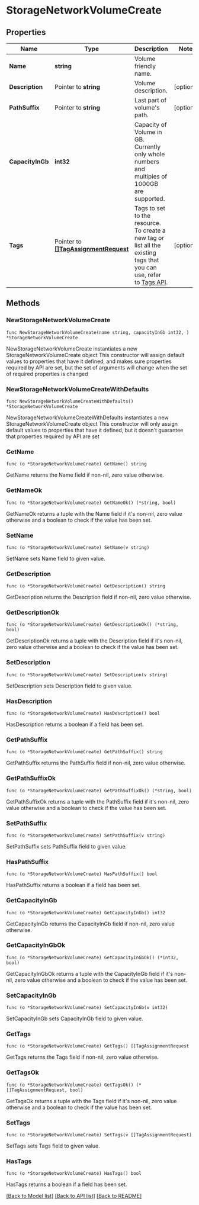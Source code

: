 # StorageNetworkVolumeCreate

## Properties

Name | Type | Description | Notes
------------ | ------------- | ------------- | -------------
**Name** | **string** | Volume friendly name. | 
**Description** | Pointer to **string** | Volume description. | [optional] 
**PathSuffix** | Pointer to **string** | Last part of volume&#39;s path. | [optional] 
**CapacityInGb** | **int32** | Capacity of Volume in GB. Currently only whole numbers and multiples of 1000GB are supported. | 
**Tags** | Pointer to [**[]TagAssignmentRequest**](TagAssignmentRequest.md) | Tags to set to the resource. To create a new tag or list all the existing tags that you can use, refer to [Tags API](https://developers.phoenixnap.com/docs/tags/1/overview). | [optional] 

## Methods

### NewStorageNetworkVolumeCreate

`func NewStorageNetworkVolumeCreate(name string, capacityInGb int32, ) *StorageNetworkVolumeCreate`

NewStorageNetworkVolumeCreate instantiates a new StorageNetworkVolumeCreate object
This constructor will assign default values to properties that have it defined,
and makes sure properties required by API are set, but the set of arguments
will change when the set of required properties is changed

### NewStorageNetworkVolumeCreateWithDefaults

`func NewStorageNetworkVolumeCreateWithDefaults() *StorageNetworkVolumeCreate`

NewStorageNetworkVolumeCreateWithDefaults instantiates a new StorageNetworkVolumeCreate object
This constructor will only assign default values to properties that have it defined,
but it doesn't guarantee that properties required by API are set

### GetName

`func (o *StorageNetworkVolumeCreate) GetName() string`

GetName returns the Name field if non-nil, zero value otherwise.

### GetNameOk

`func (o *StorageNetworkVolumeCreate) GetNameOk() (*string, bool)`

GetNameOk returns a tuple with the Name field if it's non-nil, zero value otherwise
and a boolean to check if the value has been set.

### SetName

`func (o *StorageNetworkVolumeCreate) SetName(v string)`

SetName sets Name field to given value.


### GetDescription

`func (o *StorageNetworkVolumeCreate) GetDescription() string`

GetDescription returns the Description field if non-nil, zero value otherwise.

### GetDescriptionOk

`func (o *StorageNetworkVolumeCreate) GetDescriptionOk() (*string, bool)`

GetDescriptionOk returns a tuple with the Description field if it's non-nil, zero value otherwise
and a boolean to check if the value has been set.

### SetDescription

`func (o *StorageNetworkVolumeCreate) SetDescription(v string)`

SetDescription sets Description field to given value.

### HasDescription

`func (o *StorageNetworkVolumeCreate) HasDescription() bool`

HasDescription returns a boolean if a field has been set.

### GetPathSuffix

`func (o *StorageNetworkVolumeCreate) GetPathSuffix() string`

GetPathSuffix returns the PathSuffix field if non-nil, zero value otherwise.

### GetPathSuffixOk

`func (o *StorageNetworkVolumeCreate) GetPathSuffixOk() (*string, bool)`

GetPathSuffixOk returns a tuple with the PathSuffix field if it's non-nil, zero value otherwise
and a boolean to check if the value has been set.

### SetPathSuffix

`func (o *StorageNetworkVolumeCreate) SetPathSuffix(v string)`

SetPathSuffix sets PathSuffix field to given value.

### HasPathSuffix

`func (o *StorageNetworkVolumeCreate) HasPathSuffix() bool`

HasPathSuffix returns a boolean if a field has been set.

### GetCapacityInGb

`func (o *StorageNetworkVolumeCreate) GetCapacityInGb() int32`

GetCapacityInGb returns the CapacityInGb field if non-nil, zero value otherwise.

### GetCapacityInGbOk

`func (o *StorageNetworkVolumeCreate) GetCapacityInGbOk() (*int32, bool)`

GetCapacityInGbOk returns a tuple with the CapacityInGb field if it's non-nil, zero value otherwise
and a boolean to check if the value has been set.

### SetCapacityInGb

`func (o *StorageNetworkVolumeCreate) SetCapacityInGb(v int32)`

SetCapacityInGb sets CapacityInGb field to given value.


### GetTags

`func (o *StorageNetworkVolumeCreate) GetTags() []TagAssignmentRequest`

GetTags returns the Tags field if non-nil, zero value otherwise.

### GetTagsOk

`func (o *StorageNetworkVolumeCreate) GetTagsOk() (*[]TagAssignmentRequest, bool)`

GetTagsOk returns a tuple with the Tags field if it's non-nil, zero value otherwise
and a boolean to check if the value has been set.

### SetTags

`func (o *StorageNetworkVolumeCreate) SetTags(v []TagAssignmentRequest)`

SetTags sets Tags field to given value.

### HasTags

`func (o *StorageNetworkVolumeCreate) HasTags() bool`

HasTags returns a boolean if a field has been set.


[[Back to Model list]](../README.md#documentation-for-models) [[Back to API list]](../README.md#documentation-for-api-endpoints) [[Back to README]](../README.md)


